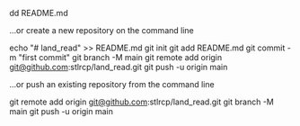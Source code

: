 dd README.md



…or create a new repository on the command line


echo "# land_read" >> README.md
git init
git add README.md
git commit -m "first commit"
git branch -M main
git remote add origin git@github.com:stlrcp/land_read.git
git push -u origin main



…or push an existing repository from the command line

git remote add origin git@github.com:stlrcp/land_read.git
git branch -M main
git push -u origin main
